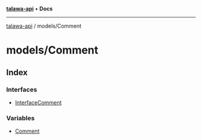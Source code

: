 [**talawa-api**](../../README.md) • **Docs**

***

[talawa-api](../../modules.md) / models/Comment

# models/Comment

## Index

### Interfaces

- [InterfaceComment](interfaces/InterfaceComment.md)

### Variables

- [Comment](variables/Comment.md)
